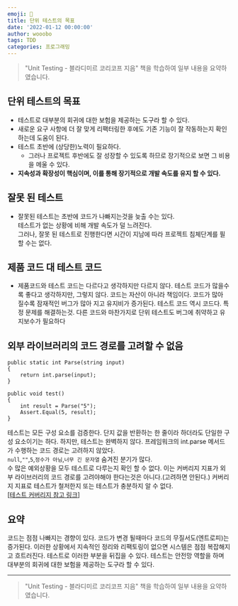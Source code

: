 ```yaml
---
emoji: 🔮
title: 단위 테스트의 목표
date: '2022-01-12 00:00:00'
author: wooobo
tags: TDD
categories: 프로그래밍
---
```


> "Unit Testing - 블라디미르 코리코프 지음" 책을 학습하여 일부 내용을 요약하였습니다.

## 단위 테스트의 목표

- 테스트로 대부분의 회귀에 대한 보험을 제공하는 도구라 할 수 있다.
- 새로운 요구 사항에 더 잘 맞게 리팩터링한 후에도 기존 기능이 잘 작동하는지 확인하는데 도움이 된다.
- 테스트 초반에 (상당한)노력이 필요하다.
  - 그러나 프로젝트 후반에도 잘 성장할 수 있도록 하므로 장기적으로 보면 그 비용을 메울 수 있다.
- **지속성과 확장성이 핵심이며, 이를 통해 장기적으로 개발 속도를 유지 할 수 있다.**

## 잘못 된 테스트

- 잘못된 테스트는 초반에 코드가 나빠지는것을 늦출 수는 있다.  
  테스트가 없는 상황에 비해 개발 속도가 덜 느려진다.  
  그러나, 잘못 된 테스트로 진행한다면 시간이 지남에 따라 프로젝트 침체단계를 필할 수는 없다.

## 제품 코드 대 테스트 코드

- 제품코드와 테스트 코드는 다르다고 생각하지만 다르지 않다. 테스트 코드가 많을수록 좋다고 생각하지만,
  그렇지 않다. 코드는 자산이 아니라 책임이다. 코드가 많아 질수록 잠재적인 버그가 많아 지고 유지비가 증가된다.
  테스트 코드 역시 코드다. 특정 문제를 해결하는것. 다른 코드와 마찬가지로 단위 테스트도 버그에 취약하고 유지보수가 필요하다

## 외부 라이브러리의 코드 경로를 고려할 수 없음

```
public static int Parse(string input) 
{
    return int.parse(input);
}

public void test() 
{
    int result = Parse("5");
    Assert.Equal(5, result);
}
```

테스트는 모든 구성 요소를 검증한다. 단지 값을 반환하는 한 줄이라 하더라도 단일한 구성 요소이기는 하다. 
하지만, 테스트는 완벽하지 않다. 프레임워크의 int.parse 메서드가 수행하는 코드 경로는 고려하지 않았다.  
`null`,`""`,`5`,`정수가 아님`,`너무 긴 문자열`  숨겨진 분기가 많다.  
수 많은 예외상황을 모두 테스트로 다루는지 확인 할 수 없다.
이는 커버리지 지표가 외부 라이브러리의 코드 경로를 고려야해야 한다는것은 아니다.(고려하면 안된다.)
커버리지 지표로 테스트가 철저한지 또는 테스트가 충분하지 알 수 없다.  
[[테스트 커버리지 참고 링크](https://err0rcode7.github.io/backend/2021/05/11/%ED%85%8C%EC%8A%A4%ED%8A%B8%EC%BB%A4%EB%B2%84%EB%A6%AC%EC%A7%80.html)]

## 요약

코드는 점점 나빠지는 경향이 있다. 코드가 변경 될때마다 코드의 무질서도(엔트로피)는 증가된다. 이러한 상황에서 지속적인 정리와 리팩토링이 없으면
 시스템은 점점 복잡해지고 흐트러진다. 테스트로 이러한 부분을 뒤집을 수 있다. 테스트는 안전망 역할을 하며 대부분의 회귀에 대한
 보험을 제공하는 도구라 할 수 있다.

---
> "Unit Testing - 블라디미르 코리코프 지음" 책을 학습하여 일부 내용을 요약하였습니다.